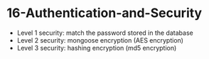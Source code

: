 # 16-Authentication-and-Security

- Level 1 security: match the password stored in the database
- Level 2 security: mongoose encryption (AES encryption)
- Level 3 security: hashing encryption (md5 encryption)


